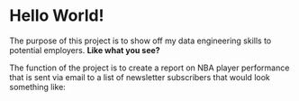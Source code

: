 <h1>Hello World!</h1>

<p>The purpose of this project is to show off my data engineering skills to potential employers. <strong>Like what you see?</strong></p>

<p>The function of the project is to create a report on NBA player performance that is sent via email to a list of newsletter subscribers that would look something like: </p>



